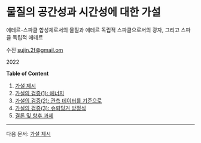 # 물질의 공간성과 시간성에 대한 가설
에테르-스파클 합성체로서의 물질과 에테르 독립적 스파클으로서의 광자, 그리고 스파클 독립적 에테르

수진 sujin.2f@gmail.om

2022

**Table of Content**

1. [가설 제시](./hypothesis.md)
1. [가설의 검증(1): 에너지](./energy.md)
1. [가설의 검증(2): 관측 데이터를 기준으로](./atomic_spectra_data.md)
1. [가설의 검증(3): 슈뢰딩거 방정식](./schrodinger_equation.md)
1. [결론 및 향후 과제](./conclusion.md)

---

다음 문서: [가설 제시](./hypothesis.md)
